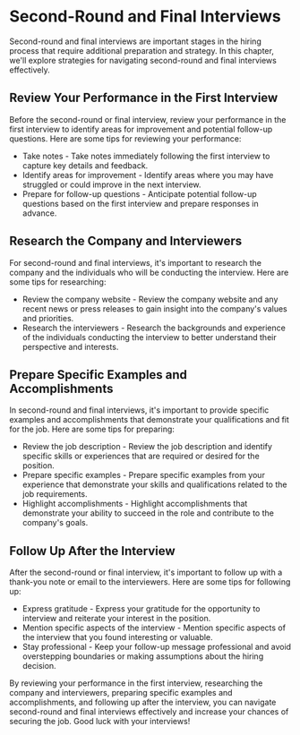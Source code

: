 Second-Round and Final Interviews
========================================================================================

Second-round and final interviews are important stages in the hiring process that require additional preparation and strategy. In this chapter, we'll explore strategies for navigating second-round and final interviews effectively.

Review Your Performance in the First Interview
----------------------------------------------

Before the second-round or final interview, review your performance in the first interview to identify areas for improvement and potential follow-up questions. Here are some tips for reviewing your performance:

* Take notes - Take notes immediately following the first interview to capture key details and feedback.
* Identify areas for improvement - Identify areas where you may have struggled or could improve in the next interview.
* Prepare for follow-up questions - Anticipate potential follow-up questions based on the first interview and prepare responses in advance.

Research the Company and Interviewers
-------------------------------------

For second-round and final interviews, it's important to research the company and the individuals who will be conducting the interview. Here are some tips for researching:

* Review the company website - Review the company website and any recent news or press releases to gain insight into the company's values and priorities.
* Research the interviewers - Research the backgrounds and experience of the individuals conducting the interview to better understand their perspective and interests.

Prepare Specific Examples and Accomplishments
---------------------------------------------

In second-round and final interviews, it's important to provide specific examples and accomplishments that demonstrate your qualifications and fit for the job. Here are some tips for preparing:

* Review the job description - Review the job description and identify specific skills or experiences that are required or desired for the position.
* Prepare specific examples - Prepare specific examples from your experience that demonstrate your skills and qualifications related to the job requirements.
* Highlight accomplishments - Highlight accomplishments that demonstrate your ability to succeed in the role and contribute to the company's goals.

Follow Up After the Interview
-----------------------------

After the second-round or final interview, it's important to follow up with a thank-you note or email to the interviewers. Here are some tips for following up:

* Express gratitude - Express your gratitude for the opportunity to interview and reiterate your interest in the position.
* Mention specific aspects of the interview - Mention specific aspects of the interview that you found interesting or valuable.
* Stay professional - Keep your follow-up message professional and avoid overstepping boundaries or making assumptions about the hiring decision.

By reviewing your performance in the first interview, researching the company and interviewers, preparing specific examples and accomplishments, and following up after the interview, you can navigate second-round and final interviews effectively and increase your chances of securing the job. Good luck with your interviews!
